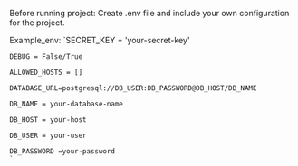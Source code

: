 Before running project: 
    Create .env file and include your own configuration for the project. 

    
Example_env:
    `SECRET_KEY = 'your-secret-key'
    
    DEBUG = False/True
    
    ALLOWED_HOSTS = []
    
    DATABASE_URL=postgresql://DB_USER:DB_PASSWORD@DB_HOST/DB_NAME
    
    DB_NAME = your-database-name
    
    DB_HOST = your-host
    
    DB_USER = your-user
    
    DB_PASSWORD =your-password
    `
